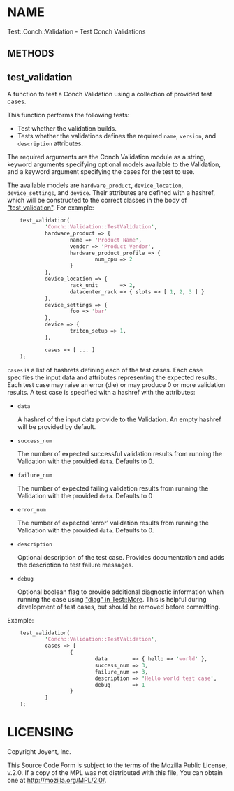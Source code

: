 # NAME

Test::Conch::Validation - Test Conch Validations

## METHODS

## test\_validation

A function to test a Conch Validation using a collection of provided test cases.

This function performs the following tests:

- Test whether the validation builds.
- Tests whether the validations defines the required `name`, `version`,
and `description` attributes.

The required arguments are the Conch Validation module as a string, keyword
arguments specifying optional models available to the Validation, and a keyword
argument specifying the cases for the test to use.

The available models are `hardware_product`, `device_location`,
`device_settings`, and `device`. Their attributes are defined with a hashref,
which will be constructed to the correct classes in the body of
["test\_validation"](#test_validation). For example:

```perl
    test_validation(
            'Conch::Validation::TestValidation',
            hardware_product => {
                    name => 'Product Name',
                    vendor => 'Product Vendor',
                    hardware_product_profile => {
                            num_cpu => 2
                    }
            },
            device_location => {
                    rack_unit       => 2,
                    datacenter_rack => { slots => [ 1, 2, 3 ] }
            },
            device_settings => {
                    foo => 'bar'
            },
            device => {
                    triton_setup => 1,
            },

            cases => [ ... ]
    );
```

`cases` is a list of hashrefs defining each of the test cases. Each case
specifies the input data and attributes representing the expected results. Each
test case may raise an error (die) or may produce 0 or more validation results.
A test case is specified with a hashref with the attributes:

- `data`

    A hashref of the input data provide to the Validation. An empty hashref will be provided by default.

- `success_num`

    The number of expected successful validation results from running the
    Validation with the provided `data`. Defaults to 0.

- `failure_num`

    The number of expected failing validation results from running the Validation
    with the provided `data`. Defaults to 0

- `error_num`

    The number of expected 'error' validation results from running the Validation
    with the provided `data`. Defaults to 0.

- `description`

    Optional description of the test case. Provides documentation and adds the
    description to test failure messages.

- `debug`

    Optional boolean flag to provide additional diagnostic information when running
    the case using ["diag" in Test::More](https://metacpan.org/pod/Test::More#diag). This is helpful during development of test
    cases, but should be removed before committing.

Example:

```perl
    test_validation(
            'Conch::Validation::TestValidation',
            cases => [
                    {
                            data        => { hello => 'world' },
                            success_num => 3,
                            failure_num => 3,
                            description => 'Hello world test case',
                            debug       => 1
                    }
            ]
    );
```

# LICENSING

Copyright Joyent, Inc.

This Source Code Form is subject to the terms of the Mozilla Public License,
v.2.0. If a copy of the MPL was not distributed with this file, You can obtain
one at http://mozilla.org/MPL/2.0/.
